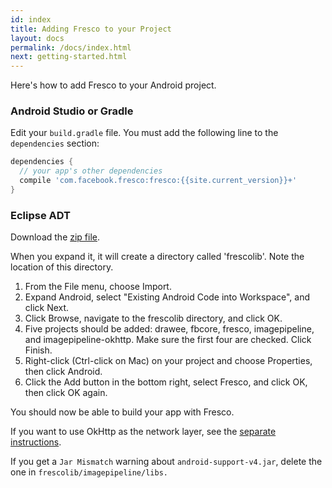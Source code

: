 ```yaml
---
id: index
title: Adding Fresco to your Project
layout: docs
permalink: /docs/index.html
next: getting-started.html
---
```


Here's how to add Fresco to your Android project.

### Android Studio or Gradle

Edit your `build.gradle` file. You must add the following line to the `dependencies` section:


```groovy
dependencies {
  // your app's other dependencies
  compile 'com.facebook.fresco:fresco:{{site.current_version}}+'
}
```

### Eclipse ADT

Download the [zip file](https://github.com/facebook/fresco/releases/download/v{{site.current_version}}/frescolib-v{{site.current_version}}.zip).

When you expand it, it will create a directory called 'frescolib'. Note the location of this directory.

1. From the File menu, choose Import.
2. Expand Android, select "Existing Android Code into Workspace", and click Next.
3. Click Browse, navigate to the frescolib directory, and click OK.
4. Five projects should be added: drawee, fbcore, fresco, imagepipeline, and imagepipeline-okhttp. Make sure the first four are checked. Click Finish.
5. Right-click (Ctrl-click on Mac) on your project and choose Properties, then click Android.
6. Click the Add button in the bottom right, select Fresco, and click OK, then click OK again.

You should now be able to build your app with Fresco.

If you want to use OkHttp as the network layer, see the [separate instructions](using-other-network-layers.html#_).

If you get a `Jar Mismatch` warning about `android-support-v4.jar`, delete the one in `frescolib/imagepipeline/libs.`
